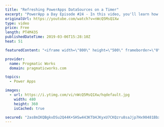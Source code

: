 ```yaml
---
title: "Refreshing PowerApps DataSources on a Timer"
excerpt: "PowerApp a Day Episode #24 - In this video, you'll learn how to refresh datasources in PowerApps on a periodic timer. This allows you to create a TV application that shows current people checked in for example.    Pragmatic Works Training : https://pragmaticworks.com/training/on-demand-training  Delegatable"
originalUrl: https://youtube.com/watch?v=nWcQ5MsQ1Xw
type: video
price: Free
length: PT4M43S
publishedDateTime: 2019-03-06T15:28:10Z
heat: 51

featuredContent: "<iframe width=\"800\" height=\"500\" frameborder=\"0\" src=\"https://www.youtube.com/embed/nWcQ5MsQ1Xw\" allow=\"accelerometer; autoplay; encrypted-media; gyroscope; picture-in-picture\" allowfullscreen></iframe>"

provider:
  name: Progmatic Works
  domain: pragmaticworks.com

topics:
  - Power Apps

images:
  - url: https://i.ytimg.com/vi/nWcQ5MsQ1Xw/hqdefault.jpg
    width: 480
    height: 360
    isCached: true

secured: "2as8mIKQBgkvDSu2Q44K+SHSw443KTbHJKyxU7CKQzru8saJjp7Hx90481Bbxz8AOqGrlhrOdm+mgWORCfkYOYIzE9B2p7H5OhViHzF9RxrNqa4cXx++0b5jAi++wIQG4kGXIJnM4QfW5MCXmAGEf3q4tO/gY0V03O1rOmwwjvDoWb5b7EHTqpQNPjnBv9F1Ldq48zhlS7ccVZcEox2J4pDgbRh1ByX5JyGMqmHbry6KUZB3OjPSolQNReniBzuObASsiIyDhoHBC1SKOoKGoxGIzXQuwef1ElccPHpRQBheAnchLX+92koKypvla67ePRM5nA9lcEm6T0x52/ctJbziFRIyVpa/yKuKVJV3RmSJWnbV+vwl055yTJ5wUh0ccxBsXU7Zu6ze7fqW1wppTpVwJLKwybzurBj6oHPYK/s=;jgvhYF0UkIYyxCw1P1maow=="
---
```



